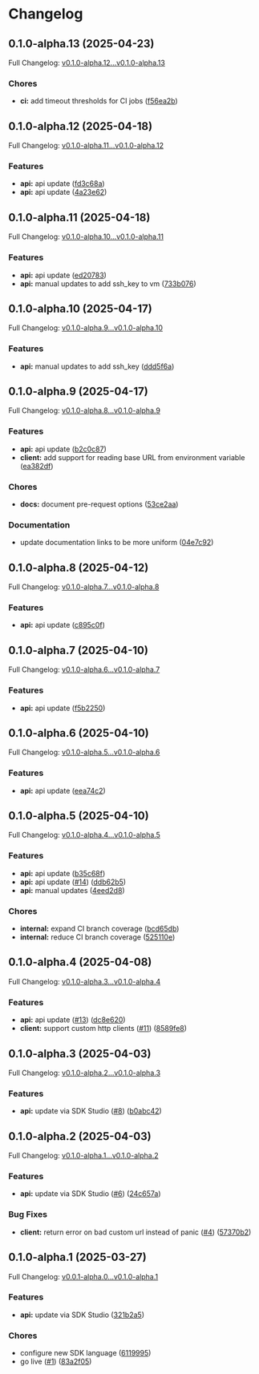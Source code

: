 # Changelog

## 0.1.0-alpha.13 (2025-04-23)

Full Changelog: [v0.1.0-alpha.12...v0.1.0-alpha.13](https://github.com/hdresearch/vers-sdk-go/compare/v0.1.0-alpha.12...v0.1.0-alpha.13)

### Chores

* **ci:** add timeout thresholds for CI jobs ([f56ea2b](https://github.com/hdresearch/vers-sdk-go/commit/f56ea2b3ad4f45861ff30719990716d8a0285ea0))

## 0.1.0-alpha.12 (2025-04-18)

Full Changelog: [v0.1.0-alpha.11...v0.1.0-alpha.12](https://github.com/hdresearch/vers-sdk-go/compare/v0.1.0-alpha.11...v0.1.0-alpha.12)

### Features

* **api:** api update ([fd3c68a](https://github.com/hdresearch/vers-sdk-go/commit/fd3c68aefa42a78ddf79e616f61821ebdb57cc61))
* **api:** api update ([4a23e62](https://github.com/hdresearch/vers-sdk-go/commit/4a23e62095326c74874a4494432f23707f26e1a9))

## 0.1.0-alpha.11 (2025-04-18)

Full Changelog: [v0.1.0-alpha.10...v0.1.0-alpha.11](https://github.com/hdresearch/vers-sdk-go/compare/v0.1.0-alpha.10...v0.1.0-alpha.11)

### Features

* **api:** api update ([ed20783](https://github.com/hdresearch/vers-sdk-go/commit/ed20783fa9c259d57acd57cf9c5e6a80add5f1c8))
* **api:** manual updates to add ssh_key to vm ([733b076](https://github.com/hdresearch/vers-sdk-go/commit/733b076df716efda77548d50bb286a6b0d717d02))

## 0.1.0-alpha.10 (2025-04-17)

Full Changelog: [v0.1.0-alpha.9...v0.1.0-alpha.10](https://github.com/hdresearch/vers-sdk-go/compare/v0.1.0-alpha.9...v0.1.0-alpha.10)

### Features

* **api:** manual updates to add ssh_key ([ddd5f6a](https://github.com/hdresearch/vers-sdk-go/commit/ddd5f6a1322eef55dd91317f9a2486636c514a86))

## 0.1.0-alpha.9 (2025-04-17)

Full Changelog: [v0.1.0-alpha.8...v0.1.0-alpha.9](https://github.com/hdresearch/vers-sdk-go/compare/v0.1.0-alpha.8...v0.1.0-alpha.9)

### Features

* **api:** api update ([b2c0c87](https://github.com/hdresearch/vers-sdk-go/commit/b2c0c87f4a167e7874cbd26d7a83b52ad14e2529))
* **client:** add support for reading base URL from environment variable ([ea382df](https://github.com/hdresearch/vers-sdk-go/commit/ea382df94be7834c0af4f05a15cf827313b427e6))


### Chores

* **docs:** document pre-request options ([53ce2aa](https://github.com/hdresearch/vers-sdk-go/commit/53ce2aa2a53c1b80e960604b3231799ad129056f))


### Documentation

* update documentation links to be more uniform ([04e7c92](https://github.com/hdresearch/vers-sdk-go/commit/04e7c92ba294a955670c48cdacd38e8f3753f1cd))

## 0.1.0-alpha.8 (2025-04-12)

Full Changelog: [v0.1.0-alpha.7...v0.1.0-alpha.8](https://github.com/hdresearch/vers-sdk-go/compare/v0.1.0-alpha.7...v0.1.0-alpha.8)

### Features

* **api:** api update ([c895c0f](https://github.com/hdresearch/vers-sdk-go/commit/c895c0f14ef034ca1231dc79271ac96c3930ff64))

## 0.1.0-alpha.7 (2025-04-10)

Full Changelog: [v0.1.0-alpha.6...v0.1.0-alpha.7](https://github.com/hdresearch/vers-sdk-go/compare/v0.1.0-alpha.6...v0.1.0-alpha.7)

### Features

* **api:** api update ([f5b2250](https://github.com/hdresearch/vers-sdk-go/commit/f5b2250b616f60fbdc188096b4aca554d8536777))

## 0.1.0-alpha.6 (2025-04-10)

Full Changelog: [v0.1.0-alpha.5...v0.1.0-alpha.6](https://github.com/hdresearch/vers-sdk-go/compare/v0.1.0-alpha.5...v0.1.0-alpha.6)

### Features

* **api:** api update ([eea74c2](https://github.com/hdresearch/vers-sdk-go/commit/eea74c2199e023310e8779dfa7e20ac1bced7981))

## 0.1.0-alpha.5 (2025-04-10)

Full Changelog: [v0.1.0-alpha.4...v0.1.0-alpha.5](https://github.com/hdresearch/vers-sdk-go/compare/v0.1.0-alpha.4...v0.1.0-alpha.5)

### Features

* **api:** api update ([b35c68f](https://github.com/hdresearch/vers-sdk-go/commit/b35c68f1463116a3fbe632a3d0ea1c2baab908c5))
* **api:** api update ([#14](https://github.com/hdresearch/vers-sdk-go/issues/14)) ([ddb62b5](https://github.com/hdresearch/vers-sdk-go/commit/ddb62b50bd4dc626508c1d6058885721933c5a16))
* **api:** manual updates ([4eed2d8](https://github.com/hdresearch/vers-sdk-go/commit/4eed2d8abfb53006ce74068911ecc7f076ca057f))


### Chores

* **internal:** expand CI branch coverage ([bcd65db](https://github.com/hdresearch/vers-sdk-go/commit/bcd65db3c46005f8f91d7606d714f2f343d62722))
* **internal:** reduce CI branch coverage ([525110e](https://github.com/hdresearch/vers-sdk-go/commit/525110e0395581e26319c30be5e8162fa12e6168))

## 0.1.0-alpha.4 (2025-04-08)

Full Changelog: [v0.1.0-alpha.3...v0.1.0-alpha.4](https://github.com/hdresearch/vers-sdk-go/compare/v0.1.0-alpha.3...v0.1.0-alpha.4)

### Features

* **api:** api update ([#13](https://github.com/hdresearch/vers-sdk-go/issues/13)) ([dc8e620](https://github.com/hdresearch/vers-sdk-go/commit/dc8e620bfbbbc5d7d4e7d4d4e9507dde17caee4d))
* **client:** support custom http clients ([#11](https://github.com/hdresearch/vers-sdk-go/issues/11)) ([8589fe8](https://github.com/hdresearch/vers-sdk-go/commit/8589fe8524b345e9689ff838d7fed749186a655c))

## 0.1.0-alpha.3 (2025-04-03)

Full Changelog: [v0.1.0-alpha.2...v0.1.0-alpha.3](https://github.com/hdresearch/vers-sdk-go/compare/v0.1.0-alpha.2...v0.1.0-alpha.3)

### Features

* **api:** update via SDK Studio ([#8](https://github.com/hdresearch/vers-sdk-go/issues/8)) ([b0abc42](https://github.com/hdresearch/vers-sdk-go/commit/b0abc42f2718f586cdcea385c19160724a687ef1))

## 0.1.0-alpha.2 (2025-04-03)

Full Changelog: [v0.1.0-alpha.1...v0.1.0-alpha.2](https://github.com/hdresearch/vers-sdk-go/compare/v0.1.0-alpha.1...v0.1.0-alpha.2)

### Features

* **api:** update via SDK Studio ([#6](https://github.com/hdresearch/vers-sdk-go/issues/6)) ([24c657a](https://github.com/hdresearch/vers-sdk-go/commit/24c657a16c47295391a0b032d440be678f528029))


### Bug Fixes

* **client:** return error on bad custom url instead of panic ([#4](https://github.com/hdresearch/vers-sdk-go/issues/4)) ([57370b2](https://github.com/hdresearch/vers-sdk-go/commit/57370b218c67eb61782b8f178da271314b5c60c6))

## 0.1.0-alpha.1 (2025-03-27)

Full Changelog: [v0.0.1-alpha.0...v0.1.0-alpha.1](https://github.com/hdresearch/vers-sdk-go/compare/v0.0.1-alpha.0...v0.1.0-alpha.1)

### Features

* **api:** update via SDK Studio ([321b2a5](https://github.com/hdresearch/vers-sdk-go/commit/321b2a56ca2bbb9c1ea650ddaf02c4754f5a27e2))


### Chores

* configure new SDK language ([6119995](https://github.com/hdresearch/vers-sdk-go/commit/6119995cea93a3377e3a435dd142a2dad8c9d3a1))
* go live ([#1](https://github.com/hdresearch/vers-sdk-go/issues/1)) ([83a2f05](https://github.com/hdresearch/vers-sdk-go/commit/83a2f057f7708fe18e94a55051f82f756526f083))
